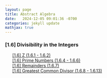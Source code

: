 ```yaml
---
layout: page
title: Abstract Algebra
date:   2024-12-05 09:01:36 -0700
categories: jekyll update
mathjax: true
---
```

<!---------------------------- [1.6] Divisibility in the Integers ------------------------------->
<h3> [1.6] Divisibility in the Integers </h3>
<ol style="list-style-type:none;">
	   <li><a href="/jekyll/update/2024/11/01/1.6-z.html">
        [1.6] Z (1.6.1 - 1.6.2)
       </a></li>
	   <li><a href="/jekyll/update/2024/11/02/1.6-primes.html">
        [1.6] Prime Numbers (1.6.4 - 1.6.6)
       </a></li>
	   <li><a href="/jekyll/update/2024/11/03/1.6-remainders.html">
        [1.6] Remainders (1.6.7)
       </a></li>
	   <li><a href="/jekyll/update/2024/11/04/1.6-gcd.html">
        [1.6] Greatest Common Divisor (1.6.8 - 1.6.13)
       </a></li>
   </ol>
<br>